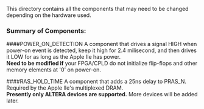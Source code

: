 This directory contains all the components that may need to be changed depending on the hardware used.

### Summary of Components:
####POWER_ON_DETECTION
A component that drives a signal HIGH when power-on event is detected, keep it high for 2.4 milisecond, and then drives it LOW for as long as the Apple IIe has power.
<br/>
**Need to be modified if** your FPGA/CPLD do not initialize flip-flops and other memory elements at '0' on power-on.

####RAS_HOLD_TIME
A component that adds a 25ns delay to PRAS_N. Required by the Apple IIe's multiplexed DRAM.
<br/>
**Presently only ALTERA devices are supported.** More devices will be added later.
